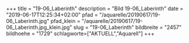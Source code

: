 +++
title = "19-06_Laberinth"
description = "Bild 19-06_Laberinth"
date = "2019-06-17T12:25:34+02:00"
pfad = "/aquarelle/20190617/19-06_Laberinth.jpg"
pfad_klein = "/aquarelle/20190617/19-06_Laberinth.jpg_klein.jpg"
slug = "19-06_Laberinth"
bildbreite = "2457"
bildhoehe = "1729"
schlagworte=["AKTUELL","Aquarell"]
+++
